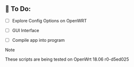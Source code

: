 ## 🔧 To Do:

- [ ] Explore Config Options on OpenWRT 
- [ ] GUI Interface
- [ ] Compile app into program


> [!NOTE]  
> These scripts are being tested on OpenWrt 18.06 r0-d5ed025


<!-- See https://openwrt.org/docs/guide-user/base-system/uci for more options-->
<!-- Add installation guide with code for homebrew and sshpass -->
